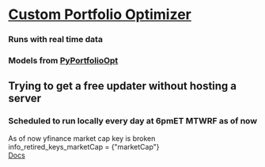 # [Custom Portfolio Optimizer](https://github.com/carter4299/custom-PPO-Notebook/blob/main/PPORunner.ipynb)
### Runs with real time data 
### Models from [PyPortfolioOpt](https://github.com/robertmartin8/PyPortfolioOpt/tree/master)

## Trying to get a free updater without hosting a server
### Scheduled to run locally every day at 6pmET MTWRF as of now
As of now yfinance market cap key is broken \
info_retired_keys_marketCap = {"marketCap"} \
[Docs](https://github.com/ranaroussi/yfinance/blob/b0639409a364c38c5e225c560e1a4926ba038af7/yfinance/scrapers/quote.py#L14)
